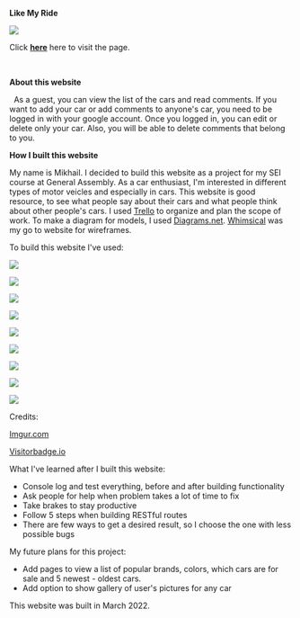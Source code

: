 **Like My Ride**

![](https://imgur.com/navzN16.png)

Click **[here](https://like-my-ride.herokuapp.com)** here to visit the page.

&nbsp;

**About this website**

&nbsp;
As a guest, you can view the list of the cars and read comments. If you want to add your car or add comments to anyone's car, you need to be logged in with your google account. Once you logged in, you can edit or delete only your car. Also, you will be able to delete comments that belong to you.

**How I built this website**

My name is Mikhail. I decided to build this website as a project for my SEI course at General Assembly. As a car enthusiast, I'm interested in different types of motor veicles and especially in cars. This website is good resource, to see what people say about their cars and what people think about other people's cars. I used [Trello](https://trello.com/) to organize and plan the scope of work. To make a diagram for models, I used [Diagrams.net](https://app.diagrams.net/). [Whimsical](https://whimsical.com/) was my go to website for wireframes.

To build this website I've used:

![](https://img.shields.io/badge/HTML-239120?style=for-the-badge&logo=html5&logoColor=white)

![](https://img.shields.io/badge/JavaScript-F7DF1E?style=for-the-badge&logo=javascript&logoColor=black)

![](https://img.shields.io/badge/CSS3-1572B6?style=for-the-badge&logo=css3&logoColor=white)

![](https://img.shields.io/badge/GitHub-100000?style=for-the-badge&logo=github&logoColor=white)

![](https://img.shields.io/badge/Windows-0078D6?style=for-the-badge&logo=windows&logoColor=white)

![](https://img.shields.io/badge/Node.js-43853D?style=for-the-badge&logo=node.js&logoColor=white)

![](https://img.shields.io/badge/Markdown-000000?style=for-the-badge&logo=markdown&logoColor=white)

![](https://img.shields.io/badge/MongoDB-4EA94B?style=for-the-badge&logo=mongodb&logoColor=white)

![](	https://img.shields.io/badge/Heroku-430098?style=for-the-badge&logo=heroku&logoColor=white)


Credits:

[Imgur.com](https://imgur.com/)

[Visitorbadge.io](https://www.visitorbadge.io/)

What I've learned after I built this website:

* Console log and test everything, before and after building functionality
* Ask people for help when problem takes a lot of time to fix
* Take brakes to stay productive
* Follow 5 steps when building RESTful routes
* There are few ways to get a desired result, so I choose the one with less possible bugs

My future plans for this project:

* Add pages to view a list of popular brands, colors, which cars are for sale and 5 newest - oldest cars.
* Add option to show gallery of user's pictures for any car

This website was built in March 2022.
